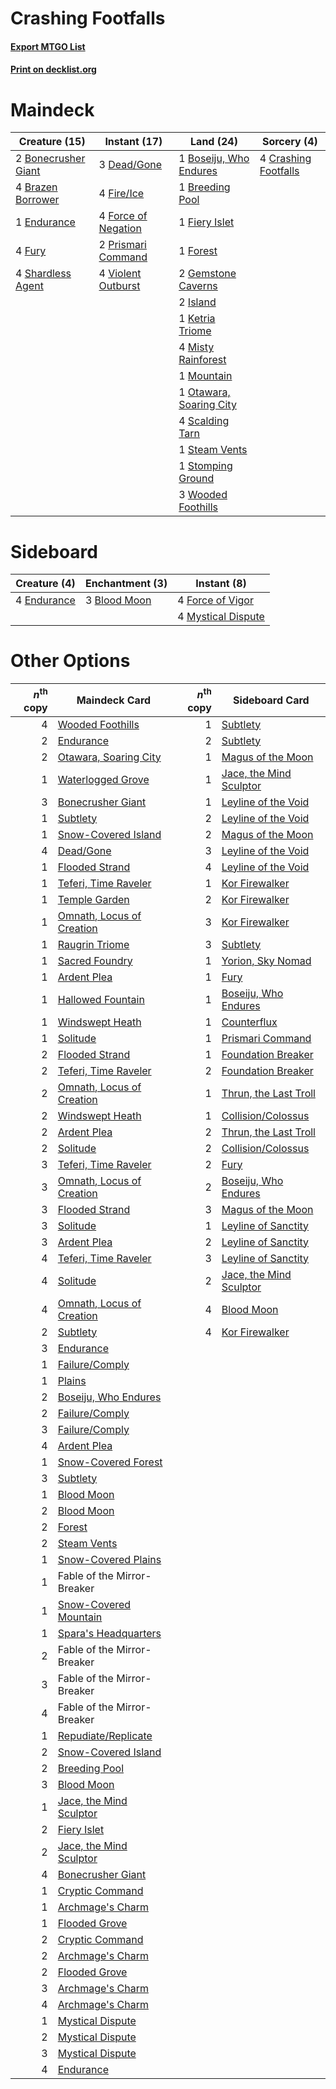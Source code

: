 # Crashing Footfalls

#### [Export MTGO List](../collection/Crashing%20Footfalls/Crashing%20Footfalls.txt)
#### [Print on decklist.org](http://decklist.org/?deckmain=2%09Bonecrusher%20Giant%0A1%09Boseiju,%20Who%20Endures%0A4%09Brazen%20Borrower%0A1%09Breeding%20Pool%0A4%09Crashing%20Footfalls%0A3%09Dead/Gone%0A1%09Endurance%0A1%09Fiery%20Islet%0A4%09Fire/Ice%0A4%09Force%20of%20Negation%0A1%09Forest%0A4%09Fury%0A2%09Gemstone%20Caverns%0A2%09Island%0A1%09Ketria%20Triome%0A4%09Misty%20Rainforest%0A1%09Mountain%0A1%09Otawara,%20Soaring%20City%0A2%09Prismari%20Command%0A4%09Scalding%20Tarn%0A4%09Shardless%20Agent%0A1%09Steam%20Vents%0A1%09Stomping%20Ground%0A4%09Violent%20Outburst%0A3%09Wooded%20Foothills&deckside=3%09Blood%20Moon%0A4%09Endurance%0A4%09Force%20of%20Vigor%0A4%09Mystical%20Dispute)
# Maindeck

|                                        Creature (15)                                         |                                         Instant (17)                                         |                                            Land (24)                                             |                                          Sorcery (4)                                          |
|----------------------------------------------------------------------------------------------|----------------------------------------------------------------------------------------------|--------------------------------------------------------------------------------------------------|-----------------------------------------------------------------------------------------------|
|2 [Bonecrusher Giant](http://gatherer.wizards.com/Pages/Card/Details.aspx?multiverseid=473077)|3 [Dead/Gone](http://gatherer.wizards.com/Pages/Card/Details.aspx?multiverseid=126419)        |1 [Boseiju, Who Endures](http://gatherer.wizards.com/Pages/Card/Details.aspx?multiverseid=548579) |4 [Crashing Footfalls](http://gatherer.wizards.com/Pages/Card/Details.aspx?multiverseid=464109)|
|4 [Brazen Borrower](http://gatherer.wizards.com/Pages/Card/Details.aspx?multiverseid=473001)  |4 [Fire/Ice](http://gatherer.wizards.com/Pages/Card/Details.aspx?multiverseid=27165)          |1 [Breeding Pool](http://gatherer.wizards.com/Pages/Card/Details.aspx?multiverseid=97088)         |                                                                                               |
|1 [Endurance](http://gatherer.wizards.com/Pages/Card/Details.aspx?multiverseid=522233)        |4 [Force of Negation](http://gatherer.wizards.com/Pages/Card/Details.aspx?multiverseid=464001)|1 [Fiery Islet](http://gatherer.wizards.com/Pages/Card/Details.aspx?multiverseid=464187)          |                                                                                               |
|4 [Fury](http://gatherer.wizards.com/Pages/Card/Details.aspx?multiverseid=522202)             |2 [Prismari Command](http://gatherer.wizards.com/Pages/Card/Details.aspx?multiverseid=513706) |1 [Forest](http://gatherer.wizards.com/Pages/Card/Details.aspx?multiverseid=439860)               |                                                                                               |
|4 [Shardless Agent](http://gatherer.wizards.com/Pages/Card/Details.aspx?multiverseid=413748)  |4 [Violent Outburst](http://gatherer.wizards.com/Pages/Card/Details.aspx?multiverseid=185056) |2 [Gemstone Caverns](http://gatherer.wizards.com/Pages/Card/Details.aspx?multiverseid=122094)     |                                                                                               |
|                                                                                              |                                                                                              |2 [Island](http://gatherer.wizards.com/Pages/Card/Details.aspx?multiverseid=439857)               |                                                                                               |
|                                                                                              |                                                                                              |1 [Ketria Triome](http://gatherer.wizards.com/Pages/Card/Details.aspx?multiverseid=479770)        |                                                                                               |
|                                                                                              |                                                                                              |4 [Misty Rainforest](http://gatherer.wizards.com/Pages/Card/Details.aspx?multiverseid=405102)     |                                                                                               |
|                                                                                              |                                                                                              |1 [Mountain](http://gatherer.wizards.com/Pages/Card/Details.aspx?multiverseid=439859)             |                                                                                               |
|                                                                                              |                                                                                              |1 [Otawara, Soaring City](http://gatherer.wizards.com/Pages/Card/Details.aspx?multiverseid=548584)|                                                                                               |
|                                                                                              |                                                                                              |4 [Scalding Tarn](http://gatherer.wizards.com/Pages/Card/Details.aspx?multiverseid=405107)        |                                                                                               |
|                                                                                              |                                                                                              |1 [Steam Vents](http://gatherer.wizards.com/Pages/Card/Details.aspx?multiverseid=405109)          |                                                                                               |
|                                                                                              |                                                                                              |1 [Stomping Ground](http://gatherer.wizards.com/Pages/Card/Details.aspx?multiverseid=405110)      |                                                                                               |
|                                                                                              |                                                                                              |3 [Wooded Foothills](http://gatherer.wizards.com/Pages/Card/Details.aspx?multiverseid=405116)     |                                                                                               |


# Sideboard

|                                     Creature (4)                                     |                                   Enchantment (3)                                    |                                         Instant (8)                                         |
|--------------------------------------------------------------------------------------|--------------------------------------------------------------------------------------|---------------------------------------------------------------------------------------------|
|4 [Endurance](http://gatherer.wizards.com/Pages/Card/Details.aspx?multiverseid=522233)|3 [Blood Moon](http://gatherer.wizards.com/Pages/Card/Details.aspx?multiverseid=45386)|4 [Force of Vigor](http://gatherer.wizards.com/Pages/Card/Details.aspx?multiverseid=464113)  |
|                                                                                      |                                                                                      |4 [Mystical Dispute](http://gatherer.wizards.com/Pages/Card/Details.aspx?multiverseid=473020)|


# Other Options

|*n*<sup>th</sup> copy|                                           Maindeck Card                                            |*n*<sup>th</sup> copy|                                          Sideboard Card                                          |
|--------------------:|----------------------------------------------------------------------------------------------------|--------------------:|--------------------------------------------------------------------------------------------------|
|                    4|[Wooded Foothills](http://gatherer.wizards.com/Pages/Card/Details.aspx?multiverseid=405116)         |                    1|[Subtlety](http://gatherer.wizards.com/Pages/Card/Details.aspx?multiverseid=522143)               |
|                    2|[Endurance](http://gatherer.wizards.com/Pages/Card/Details.aspx?multiverseid=522233)                |                    2|[Subtlety](http://gatherer.wizards.com/Pages/Card/Details.aspx?multiverseid=522143)               |
|                    2|[Otawara, Soaring City](http://gatherer.wizards.com/Pages/Card/Details.aspx?multiverseid=548584)    |                    1|[Magus of the Moon](http://gatherer.wizards.com/Pages/Card/Details.aspx?multiverseid=136152)      |
|                    1|[Waterlogged Grove](http://gatherer.wizards.com/Pages/Card/Details.aspx?multiverseid=464198)        |                    1|[Jace, the Mind Sculptor](http://gatherer.wizards.com/Pages/Card/Details.aspx?multiverseid=442051)|
|                    3|[Bonecrusher Giant](http://gatherer.wizards.com/Pages/Card/Details.aspx?multiverseid=473077)        |                    1|[Leyline of the Void](http://gatherer.wizards.com/Pages/Card/Details.aspx?multiverseid=107682)    |
|                    1|[Subtlety](http://gatherer.wizards.com/Pages/Card/Details.aspx?multiverseid=522143)                 |                    2|[Leyline of the Void](http://gatherer.wizards.com/Pages/Card/Details.aspx?multiverseid=107682)    |
|                    1|[Snow-Covered Island](http://gatherer.wizards.com/Pages/Card/Details.aspx?multiverseid=121130)      |                    2|[Magus of the Moon](http://gatherer.wizards.com/Pages/Card/Details.aspx?multiverseid=136152)      |
|                    4|[Dead/Gone](http://gatherer.wizards.com/Pages/Card/Details.aspx?multiverseid=126419)                |                    3|[Leyline of the Void](http://gatherer.wizards.com/Pages/Card/Details.aspx?multiverseid=107682)    |
|                    1|[Flooded Strand](http://gatherer.wizards.com/Pages/Card/Details.aspx?multiverseid=405098)           |                    4|[Leyline of the Void](http://gatherer.wizards.com/Pages/Card/Details.aspx?multiverseid=107682)    |
|                    1|[Teferi, Time Raveler](http://gatherer.wizards.com/Pages/Card/Details.aspx?multiverseid=461148)     |                    1|[Kor Firewalker](http://gatherer.wizards.com/Pages/Card/Details.aspx?multiverseid=442010)         |
|                    1|[Temple Garden](http://gatherer.wizards.com/Pages/Card/Details.aspx?multiverseid=405112)            |                    2|[Kor Firewalker](http://gatherer.wizards.com/Pages/Card/Details.aspx?multiverseid=442010)         |
|                    1|[Omnath, Locus of Creation](http://gatherer.wizards.com/Pages/Card/Details.aspx?multiverseid=491883)|                    3|[Kor Firewalker](http://gatherer.wizards.com/Pages/Card/Details.aspx?multiverseid=442010)         |
|                    1|[Raugrin Triome](http://gatherer.wizards.com/Pages/Card/Details.aspx?multiverseid=479771)           |                    3|[Subtlety](http://gatherer.wizards.com/Pages/Card/Details.aspx?multiverseid=522143)               |
|                    1|[Sacred Foundry](http://gatherer.wizards.com/Pages/Card/Details.aspx?multiverseid=405106)           |                    1|[Yorion, Sky Nomad](http://gatherer.wizards.com/Pages/Card/Details.aspx?multiverseid=479752)      |
|                    1|[Ardent Plea](http://gatherer.wizards.com/Pages/Card/Details.aspx?multiverseid=185054)              |                    1|[Fury](http://gatherer.wizards.com/Pages/Card/Details.aspx?multiverseid=522202)                   |
|                    1|[Hallowed Fountain](http://gatherer.wizards.com/Pages/Card/Details.aspx?multiverseid=97071)         |                    1|[Boseiju, Who Endures](http://gatherer.wizards.com/Pages/Card/Details.aspx?multiverseid=548579)   |
|                    1|[Windswept Heath](http://gatherer.wizards.com/Pages/Card/Details.aspx?multiverseid=405115)          |                    1|[Counterflux](http://gatherer.wizards.com/Pages/Card/Details.aspx?multiverseid=405183)            |
|                    1|[Solitude](http://gatherer.wizards.com/Pages/Card/Details.aspx?multiverseid=522108)                 |                    1|[Prismari Command](http://gatherer.wizards.com/Pages/Card/Details.aspx?multiverseid=513706)       |
|                    2|[Flooded Strand](http://gatherer.wizards.com/Pages/Card/Details.aspx?multiverseid=405098)           |                    1|[Foundation Breaker](http://gatherer.wizards.com/Pages/Card/Details.aspx?multiverseid=522236)     |
|                    2|[Teferi, Time Raveler](http://gatherer.wizards.com/Pages/Card/Details.aspx?multiverseid=461148)     |                    2|[Foundation Breaker](http://gatherer.wizards.com/Pages/Card/Details.aspx?multiverseid=522236)     |
|                    2|[Omnath, Locus of Creation](http://gatherer.wizards.com/Pages/Card/Details.aspx?multiverseid=491883)|                    1|[Thrun, the Last Troll](http://gatherer.wizards.com/Pages/Card/Details.aspx?multiverseid=214050)  |
|                    2|[Windswept Heath](http://gatherer.wizards.com/Pages/Card/Details.aspx?multiverseid=405115)          |                    1|[Collision/Colossus](http://gatherer.wizards.com/Pages/Card/Details.aspx?multiverseid=457367)     |
|                    2|[Ardent Plea](http://gatherer.wizards.com/Pages/Card/Details.aspx?multiverseid=185054)              |                    2|[Thrun, the Last Troll](http://gatherer.wizards.com/Pages/Card/Details.aspx?multiverseid=214050)  |
|                    2|[Solitude](http://gatherer.wizards.com/Pages/Card/Details.aspx?multiverseid=522108)                 |                    2|[Collision/Colossus](http://gatherer.wizards.com/Pages/Card/Details.aspx?multiverseid=457367)     |
|                    3|[Teferi, Time Raveler](http://gatherer.wizards.com/Pages/Card/Details.aspx?multiverseid=461148)     |                    2|[Fury](http://gatherer.wizards.com/Pages/Card/Details.aspx?multiverseid=522202)                   |
|                    3|[Omnath, Locus of Creation](http://gatherer.wizards.com/Pages/Card/Details.aspx?multiverseid=491883)|                    2|[Boseiju, Who Endures](http://gatherer.wizards.com/Pages/Card/Details.aspx?multiverseid=548579)   |
|                    3|[Flooded Strand](http://gatherer.wizards.com/Pages/Card/Details.aspx?multiverseid=405098)           |                    3|[Magus of the Moon](http://gatherer.wizards.com/Pages/Card/Details.aspx?multiverseid=136152)      |
|                    3|[Solitude](http://gatherer.wizards.com/Pages/Card/Details.aspx?multiverseid=522108)                 |                    1|[Leyline of Sanctity](http://gatherer.wizards.com/Pages/Card/Details.aspx?multiverseid=204993)    |
|                    3|[Ardent Plea](http://gatherer.wizards.com/Pages/Card/Details.aspx?multiverseid=185054)              |                    2|[Leyline of Sanctity](http://gatherer.wizards.com/Pages/Card/Details.aspx?multiverseid=204993)    |
|                    4|[Teferi, Time Raveler](http://gatherer.wizards.com/Pages/Card/Details.aspx?multiverseid=461148)     |                    3|[Leyline of Sanctity](http://gatherer.wizards.com/Pages/Card/Details.aspx?multiverseid=204993)    |
|                    4|[Solitude](http://gatherer.wizards.com/Pages/Card/Details.aspx?multiverseid=522108)                 |                    2|[Jace, the Mind Sculptor](http://gatherer.wizards.com/Pages/Card/Details.aspx?multiverseid=442051)|
|                    4|[Omnath, Locus of Creation](http://gatherer.wizards.com/Pages/Card/Details.aspx?multiverseid=491883)|                    4|[Blood Moon](http://gatherer.wizards.com/Pages/Card/Details.aspx?multiverseid=45386)              |
|                    2|[Subtlety](http://gatherer.wizards.com/Pages/Card/Details.aspx?multiverseid=522143)                 |                    4|[Kor Firewalker](http://gatherer.wizards.com/Pages/Card/Details.aspx?multiverseid=442010)         |
|                    3|[Endurance](http://gatherer.wizards.com/Pages/Card/Details.aspx?multiverseid=522233)                |                     |                                                                                                  |
|                    1|[Failure/Comply](http://gatherer.wizards.com/Pages/Card/Details.aspx?multiverseid=426923)           |                     |                                                                                                  |
|                    1|[Plains](http://gatherer.wizards.com/Pages/Card/Details.aspx?multiverseid=439856)                   |                     |                                                                                                  |
|                    2|[Boseiju, Who Endures](http://gatherer.wizards.com/Pages/Card/Details.aspx?multiverseid=548579)     |                     |                                                                                                  |
|                    2|[Failure/Comply](http://gatherer.wizards.com/Pages/Card/Details.aspx?multiverseid=426923)           |                     |                                                                                                  |
|                    3|[Failure/Comply](http://gatherer.wizards.com/Pages/Card/Details.aspx?multiverseid=426923)           |                     |                                                                                                  |
|                    4|[Ardent Plea](http://gatherer.wizards.com/Pages/Card/Details.aspx?multiverseid=185054)              |                     |                                                                                                  |
|                    1|[Snow-Covered Forest](http://gatherer.wizards.com/Pages/Card/Details.aspx?multiverseid=121192)      |                     |                                                                                                  |
|                    3|[Subtlety](http://gatherer.wizards.com/Pages/Card/Details.aspx?multiverseid=522143)                 |                     |                                                                                                  |
|                    1|[Blood Moon](http://gatherer.wizards.com/Pages/Card/Details.aspx?multiverseid=45386)                |                     |                                                                                                  |
|                    2|[Blood Moon](http://gatherer.wizards.com/Pages/Card/Details.aspx?multiverseid=45386)                |                     |                                                                                                  |
|                    2|[Forest](http://gatherer.wizards.com/Pages/Card/Details.aspx?multiverseid=439860)                   |                     |                                                                                                  |
|                    2|[Steam Vents](http://gatherer.wizards.com/Pages/Card/Details.aspx?multiverseid=405109)              |                     |                                                                                                  |
|                    1|[Snow-Covered Plains](http://gatherer.wizards.com/Pages/Card/Details.aspx?multiverseid=121267)      |                     |                                                                                                  |
|                    1|Fable of the Mirror-Breaker                                                                         |                     |                                                                                                  |
|                    1|[Snow-Covered Mountain](http://gatherer.wizards.com/Pages/Card/Details.aspx?multiverseid=121233)    |                     |                                                                                                  |
|                    1|[Spara's Headquarters](http://gatherer.wizards.com/Pages/Card/Details.aspx?multiverseid=555458)     |                     |                                                                                                  |
|                    2|Fable of the Mirror-Breaker                                                                         |                     |                                                                                                  |
|                    3|Fable of the Mirror-Breaker                                                                         |                     |                                                                                                  |
|                    4|Fable of the Mirror-Breaker                                                                         |                     |                                                                                                  |
|                    1|[Repudiate/Replicate](http://gatherer.wizards.com/Pages/Card/Details.aspx?multiverseid=457371)      |                     |                                                                                                  |
|                    2|[Snow-Covered Island](http://gatherer.wizards.com/Pages/Card/Details.aspx?multiverseid=121130)      |                     |                                                                                                  |
|                    2|[Breeding Pool](http://gatherer.wizards.com/Pages/Card/Details.aspx?multiverseid=97088)             |                     |                                                                                                  |
|                    3|[Blood Moon](http://gatherer.wizards.com/Pages/Card/Details.aspx?multiverseid=45386)                |                     |                                                                                                  |
|                    1|[Jace, the Mind Sculptor](http://gatherer.wizards.com/Pages/Card/Details.aspx?multiverseid=442051)  |                     |                                                                                                  |
|                    2|[Fiery Islet](http://gatherer.wizards.com/Pages/Card/Details.aspx?multiverseid=464187)              |                     |                                                                                                  |
|                    2|[Jace, the Mind Sculptor](http://gatherer.wizards.com/Pages/Card/Details.aspx?multiverseid=442051)  |                     |                                                                                                  |
|                    4|[Bonecrusher Giant](http://gatherer.wizards.com/Pages/Card/Details.aspx?multiverseid=473077)        |                     |                                                                                                  |
|                    1|[Cryptic Command](http://gatherer.wizards.com/Pages/Card/Details.aspx?multiverseid=438614)          |                     |                                                                                                  |
|                    1|[Archmage's Charm](http://gatherer.wizards.com/Pages/Card/Details.aspx?multiverseid=463989)         |                     |                                                                                                  |
|                    1|[Flooded Grove](http://gatherer.wizards.com/Pages/Card/Details.aspx?multiverseid=442228)            |                     |                                                                                                  |
|                    2|[Cryptic Command](http://gatherer.wizards.com/Pages/Card/Details.aspx?multiverseid=438614)          |                     |                                                                                                  |
|                    2|[Archmage's Charm](http://gatherer.wizards.com/Pages/Card/Details.aspx?multiverseid=463989)         |                     |                                                                                                  |
|                    2|[Flooded Grove](http://gatherer.wizards.com/Pages/Card/Details.aspx?multiverseid=442228)            |                     |                                                                                                  |
|                    3|[Archmage's Charm](http://gatherer.wizards.com/Pages/Card/Details.aspx?multiverseid=463989)         |                     |                                                                                                  |
|                    4|[Archmage's Charm](http://gatherer.wizards.com/Pages/Card/Details.aspx?multiverseid=463989)         |                     |                                                                                                  |
|                    1|[Mystical Dispute](http://gatherer.wizards.com/Pages/Card/Details.aspx?multiverseid=473020)         |                     |                                                                                                  |
|                    2|[Mystical Dispute](http://gatherer.wizards.com/Pages/Card/Details.aspx?multiverseid=473020)         |                     |                                                                                                  |
|                    3|[Mystical Dispute](http://gatherer.wizards.com/Pages/Card/Details.aspx?multiverseid=473020)         |                     |                                                                                                  |
|                    4|[Endurance](http://gatherer.wizards.com/Pages/Card/Details.aspx?multiverseid=522233)                |                     |                                                                                                  |

